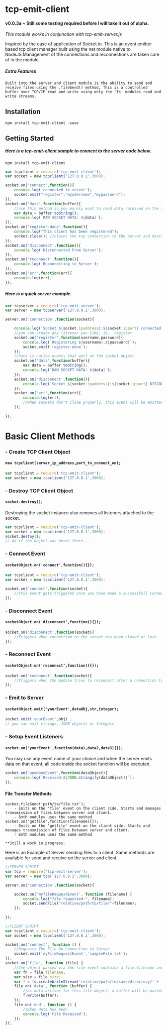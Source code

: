 # tcp-emit-client
#### v0.0.3a ~ Still some testing required before I will take it out of alpha.

_This module works in conjunction with tcp-emit-server.js_

Inspired by the ease of application of Socket.io. This is an event emitter based tcp client manager built using the net module native to NodeJS.Management of the connections and reconnections are taken care of in the module.
##### Extra Features
`Built into the server and client module is the ability to send and receive files using the .fileSend() method. This is a controlled buffer over TCP/IP read and write using only the 'fs' modules read and write streams.`
## Installation
`npm install tcp-emit-client -save`
## Getting Started
##### Here is a tcp-emit-client sample to connect to the server code below.
`npm install tcp-emit-client`

```javascript
var tcpclient = require('tcp-emit-client');
var socket = new tcpclient('127.0.0.1',3000);

socket.on('connect',function(){
    console.log('connected to server');
    socket.emit("register","myudername","mypassword");
});
socket.on('data',function(buffer){
	//use this method is you purely want to read data received on the tcp socket.
    var data = buffer.toString();
    console.log(`RAW SOCKET DATA: ${data}`);
});
socket.on('register-done',function(){
    console.log("This client has been registered");
    socket.close(); //closes the tcp connection to the server and destroyed all socket objects
});
socket.on('disconnect',function(){
    console.log('Disconnected From Server');
});
socket.on('reconnect',function(){
    console.log('Reconnecting to Server');
});
socket.on('err',function(err){
    console.log(err);
});
```
##### Here is a quick server example.
```javascript
var tcpserver = require('tcp-emit-server');
var server = new tcpserver('127.0.0.1',3000);

server.on('connection',function(socket){

    console.log(`Socket ${socket.ipaddress}:${socket.ipport} connected`);
    //you can create any listener you like, ie. 'register'
    socket.on('register',function(username,password){ 
    	console.log(`Registering ${username},${password}`);
        socket.emit('register-done');
    });
    //here is native events that emit on the socket object
    socket.on('data',function(buffer){
    	var data = buffer.toString();
    	console.log(`RAW SOCKET DATA: ${data}`);
    });
    socket.on('disconnect',function(){
    	console.log(`Socket ${socket.ipaddress}:${socket.ipport} DISCONNECTED`);
    });
    socket.on('err',function(err){
    	console.log(err); 
        //when sockets don't close properly, this event will be emitted along side the disconnect event.
	});
    
});

```


# Basic Client Methods

### - Create TCP Client Object
#### `new tcpclient(server_ip_address,port_to_connect_on);`

```javascript
var tcpclient = require('tcp-emit-client');
var socket = new tcpclient('127.0.0.1',3000);
```
### - Destroy TCP Client Object
#### `socket.destroy();`
Destroying the socket instance also removes all listeners attached to the socket.
```javascript
var tcpclient = require('tcp-emit-client');
var socket = new tcpclient('127.0.0.1',3000);
socket.destoy();
// As if the object was never there...
```
### - Connect Event
#### `socketObject.on('connect',function(){});`

```javascript
var tcpclient = require('tcp-emit-client');
var socket = new tcpclient('127.0.0.1',3000);

socket.on('connect',function(socket){
    //This event gets triggered once you have made a successfull connection to the server
});
```
### - Disconnect Event
#### `socketObject.on('disconnect',function(){});`

```javascript
socket.on('disconnect',function(socket){
    //Triggers when connection to the server has been closed or lost
});
```
### - Reconnect Event
#### `socketObject.on('reconnect',function(){});`

```javascript
socket.on('reconnect',function(socket){
    //Triggers when the module tries to reconnect after a connection to the server was closed. 
});
```
### - Emit to Server
#### `socketObject.emit('yourEvent',dataObj,str,integer);`

```javascript
socket.emit('yourEvent',obj) ;
// you can emit strings, JSON objects or Integers
```
### - Setup Event Listeners
#### `socket.on('yourEvent',function(data1,data2,data3){});`
You may use any event name of your choice and when the server emits data on that event,
all code inside the socket function will be executed.
```javascript
socket.on('anyNameEvent',function(dataObject){
	console.log(`Received:${JSON.stringify(dataObject)}`);
});
```
#### File Transfer Methods
	socket.fileSend('path/to/file.txt');
		- Emits on the 'file' event on the client side. Starts and manages transmission of files between server and client.
		- Both modules uses the same method
	socket.on('getfile',function(filename){});
		- Emits on the 'getfile' event on the client side. Starts and manages transmission of files between server and client.
		- Both modules uses the same method
	
    **Still a work in progress.
Here is an Example of Server sending files to a client. Same methods are available for send and receive on the server and client.
```javascript
//SERVER SCRIPT
var tcp = require('tcp-emit-server');
var server = new tcp('127.0.0.1',3000);

server.on('connection',function(socket){

	socket.on('myfileRequestEvent', function (filename) {
        console.log("file requested:", filename);
        socket.sendFile("relative/path/to/file/"+filename);
    });
    
});

//CLIENT SCRIPT
var tcpclient = require('tcp-emit-client');
var socket = new tcpclient('127.0.0.1',3000);

socket.on('connect', function () {
	//Requests The File On Connection to Server
	socket.emit('myFileRequestEvent','sampleFile.txt');
});
socket.on('file', function (file) {
	//the object passed via the file event contains a file.filename and file.size property you can access.
    var fn = file.filename;
    var size = file.size;
    var f = fs.createWriteStream('relative/path/to/save/directory/' + fn);
    file.on('data', function (buffer) {
    	//as data arrives for this file object, a buffer will be passed in on the 'data' event.
    	f.write(buffer);
    });
    file.on('end', function () {
    	//when data has been 
    	console.log('File Received');
    });
});    
```
